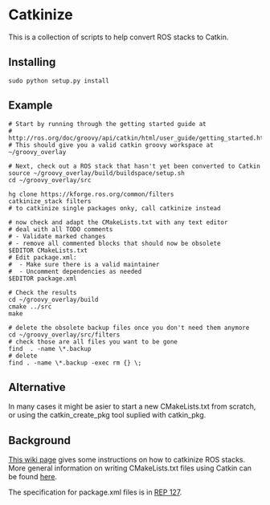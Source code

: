 Catkinize
=========

This is a collection of scripts to help convert ROS stacks to Catkin.

Installing
----------

	sudo python setup.py install

Example
-------

    # Start by running through the getting started guide at
    # http://ros.org/doc/groovy/api/catkin/html/user_guide/getting_started.html
    # This should give you a valid catkin groovy workspace at ~/groovy_overlay

    # Next, check out a ROS stack that hasn't yet been converted to Catkin
    source ~/groovy_overlay/build/buildspace/setup.sh
    cd ~/groovy_overlay/src

    hg clone https://kforge.ros.org/common/filters
    catkinize_stack filters
    # to catkinize single packages onky, call catkinize instead

    # now check and adapt the CMakeLists.txt with any text editor
    # deal with all TODO comments
    # - Validate marked changes
    # - remove all commented blocks that should now be obsolete
    $EDITOR CMakeLists.txt
    # Edit package.xml:
    #  - Make sure there is a valid maintainer
    #  - Uncomment dependencies as needed
    $EDITOR package.xml

    # Check the results
    cd ~/groovy_overlay/build
    cmake ../src
    make

    # delete the obsolete backup files once you don't need them anymore
    cd ~/groovy_overlay/src/filters
    # check those are all files you want to be gone
    find  . -name \*.backup
    # delete
    find . -name \*.backup -exec rm {} \;

Alternative
-----------

In many cases it might be asier to start a new CMakeLists.txt from scratch, or using the catkin_create_pkg tool suplied with catkin_pkg.

Background
----------

[This wiki page](http://www.ros.org/doc/groovy/api/catkin/html/user_guide/rosbuild_migration.html)
gives some instructions on how to catkinize ROS stacks.
More general information on writing CMakeLists.txt files using Catkin can
be found
[here](http://www.ros.org/doc/groovy/api/catkin/html/user_guide/standards.html).

The specification for package.xml files is in [REP
127](http://www.ros.org/reps/rep-0127.html).

